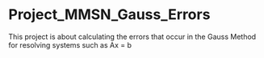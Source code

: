 # Project_MMSN_Gauss_Errors
This project is about calculating the errors that occur in the Gauss Method for resolving systems such as Ax = b
